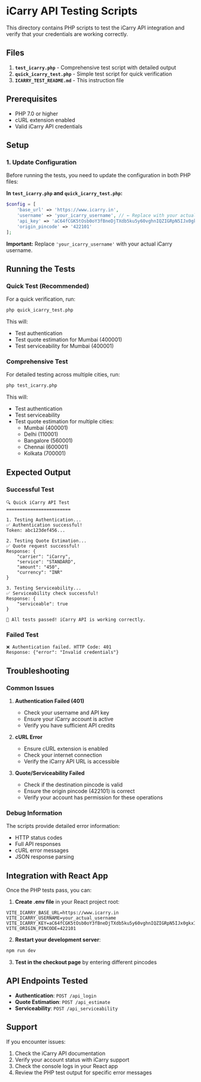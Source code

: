 # iCarry API Testing Scripts

This directory contains PHP scripts to test the iCarry API integration and verify that your credentials are working correctly.

## Files

1. **`test_icarry.php`** - Comprehensive test script with detailed output
2. **`quick_icarry_test.php`** - Simple test script for quick verification
3. **`ICARRY_TEST_README.md`** - This instruction file

## Prerequisites

- PHP 7.0 or higher
- cURL extension enabled
- Valid iCarry API credentials

## Setup

### 1. Update Configuration

Before running the tests, you need to update the configuration in both PHP files:

**In `test_icarry.php` and `quick_icarry_test.php`:**
```php
$config = [
    'base_url' => 'https://www.icarry.in',
    'username' => 'your_icarry_username', // ← Replace with your actual username
    'api_key' => 'aC64fCGK5tOsb0oY3fBneDjTXdb5ku5y60vghnIQZIGRpN5IJx0gkxIOZi0XvbbV1rAHFxjPR1QaP5Lf1LleZ4mjmfr4q3AUMSsbhGUiHnfxDKyncOhcYWLOVvCG4WmDhi4wlK1ZAMukokbzZvq07d5oFuD57Nht5AgiQEYJWouytKXFmbSybL0fBr5yM4jwnkb1J3b6Tdi5y0LbgGAEenfCGgdoZESUdGjKxYiI6IpkTHMDZuxqu3Ugx5jX7UuI',
    'origin_pincode' => '422101'
];
```

**Important:** Replace `'your_icarry_username'` with your actual iCarry username.

## Running the Tests

### Quick Test (Recommended)

For a quick verification, run:
```bash
php quick_icarry_test.php
```

This will:
- Test authentication
- Test quote estimation for Mumbai (400001)
- Test serviceability for Mumbai (400001)

### Comprehensive Test

For detailed testing across multiple cities, run:
```bash
php test_icarry.php
```

This will:
- Test authentication
- Test serviceability
- Test quote estimation for multiple cities:
  - Mumbai (400001)
  - Delhi (110001)
  - Bangalore (560001)
  - Chennai (600001)
  - Kolkata (700001)

## Expected Output

### Successful Test
```
🔍 Quick iCarry API Test
========================

1. Testing Authentication...
✅ Authentication successful!
Token: abc123def456...

2. Testing Quote Estimation...
✅ Quote request successful!
Response: {
    "carrier": "iCarry",
    "service": "STANDARD",
    "amount": "450",
    "currency": "INR"
}

3. Testing Serviceability...
✅ Serviceability check successful!
Response: {
    "serviceable": true
}

🎉 All tests passed! iCarry API is working correctly.
```

### Failed Test
```
❌ Authentication failed. HTTP Code: 401
Response: {"error": "Invalid credentials"}
```

## Troubleshooting

### Common Issues

1. **Authentication Failed (401)**
   - Check your username and API key
   - Ensure your iCarry account is active
   - Verify you have sufficient API credits

2. **cURL Error**
   - Ensure cURL extension is enabled
   - Check your internet connection
   - Verify the iCarry API URL is accessible

3. **Quote/Serviceability Failed**
   - Check if the destination pincode is valid
   - Ensure the origin pincode (422101) is correct
   - Verify your account has permission for these operations

### Debug Information

The scripts provide detailed error information:
- HTTP status codes
- Full API responses
- cURL error messages
- JSON response parsing

## Integration with React App

Once the PHP tests pass, you can:

1. **Create .env file** in your React project root:
```env
VITE_ICARRY_BASE_URL=https://www.icarry.in
VITE_ICARRY_USERNAME=your_actual_username
VITE_ICARRY_KEY=aC64fCGK5tOsb0oY3fBneDjTXdb5ku5y60vghnIQZIGRpN5IJx0gkxIOZi0XvbbV1rAHFxjPR1QaP5Lf1LleZ4mjmfr4q3AUMSsbhGUiHnfxDKyncOhcYWLOVvCG4WmDhi4wlK1ZAMukokbzZvq07d5oFuD57Nht5AgiQEYJWouytKXFmbSybL0fBr5yM4jwnkb1J3b6Tdi5y0LbgGAEenfCGgdoZESUdGjKxYiI6IpkTHMDZuxqu3Ugx5jX7UuI
VITE_ORIGIN_PINCODE=422101
```

2. **Restart your development server**:
```bash
npm run dev
```

3. **Test in the checkout page** by entering different pincodes

## API Endpoints Tested

- **Authentication**: `POST /api_login`
- **Quote Estimation**: `POST /api_estimate`
- **Serviceability**: `POST /api_serviceability`

## Support

If you encounter issues:
1. Check the iCarry API documentation
2. Verify your account status with iCarry support
3. Check the console logs in your React app
4. Review the PHP test output for specific error messages
